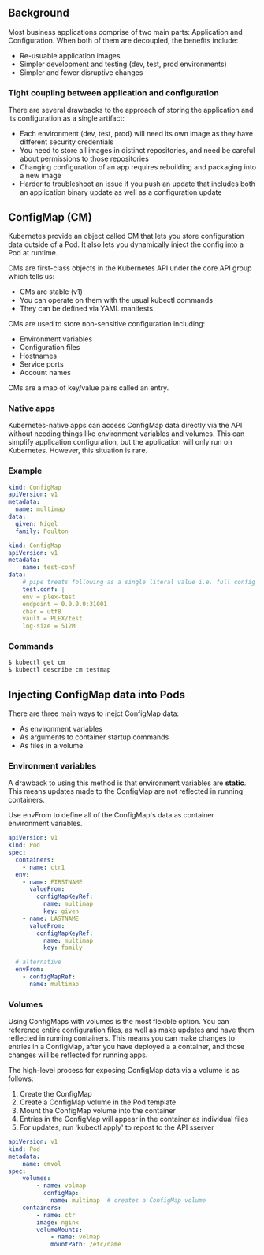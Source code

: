 ## Background

Most business applications comprise of two main parts: Application and Configuration. When both of them are decoupled, the benefits include:

- Re-usuable application images
- Simpler development and testing (dev, test, prod environments)
- Simpler and fewer disruptive changes

### Tight coupling between application and configuration

There are several drawbacks to the approach of storing the application and its configuration as a single artifact:

- Each environment (dev, test, prod) will need its own image as they have different security credentials
- You need to store all images in distinct repositories, and need be careful about permissions to those repositories
- Changing configuration of an app requires rebuilding and packaging into a new image
- Harder to troubleshoot an issue if you push an update that includes both an application binary update as well as a configuration update

## ConfigMap (CM)

Kubernetes provide an object called CM that lets you store configuration data outside of a Pod. It also lets you dynamically inject the config into a Pod at runtime.

CMs are first-class objects in the Kubernetes API under the core API group which tells us:

- CMs are stable (v1)
- You can operate on them with the usual kubectl commands
- They can be defined via YAML manifests

CMs are used to store non-sensitive configuration including:

- Environment variables
- Configuration files
- Hostnames
- Service ports
- Account names

CMs are a map of key/value pairs called an entry.

### Native apps

Kubernetes-native apps can access ConfigMap data directly via the API without needing things like environment variables and volumes. This can simplify application configuration, but the application will only run on Kubernetes. However, this situation is rare.

### Example

```yaml
kind: ConfigMap
apiVersion: v1
metadata:
  name: multimap
data:
  given: Nigel
  family: Poulton
```

```yaml
kind: ConfigMap
apiVersion: v1
metadata:
    name: test-conf
data:
    # pipe treats following as a single literal value i.e. full config file
    test.conf: |
    env = plex-test
    endpoint = 0.0.0.0:31001
    char = utf8
    vault = PLEX/test
    log-size = 512M
```

### Commands

```bash
$ kubectl get cm
$ kubectl describe cm testmap
```

## Injecting ConfigMap data into Pods

There are three main ways to inejct ConfigMap data:

- As environment variables
- As arguments to container startup commands
- As files in a volume

### Environment variables

A drawback to using this method is that environment variables are **static**. This means updates made to the ConfigMap are not reflected in running containers.

Use envFrom to define all of the ConfigMap's data as container environment variables.

```yaml
apiVersion: v1
kind: Pod
spec:
  containers:
    - name: ctr1
  env:
    - name: FIRSTNAME
      valueFrom:
        configMapKeyRef:
          name: multimap
          key: given
    - name: LASTNAME
      valueFrom:
        configMapKeyRef:
          name: multimap
          key: family

  # alternative
  envFrom:
    - configMapRef:
      name: multimap
```

### Volumes

Using ConfigMaps with volumes is the most flexible option. You can reference entire configuration files, as well as make updates and have them reflected in running containers. This means you can make changes to entries in a ConfigMap, after you have deployed a a container, and those changes will be reflected for running apps.

The high-level process for exposing ConfigMap data via a volume is as follows:

1. Create the ConfigMap
2. Create a ConfigMap volume in the Pod template
3. Mount the ConfigMap volume into the container
4. Entries in the ConfigMap will appear in the container as individual files
5. For updates, run 'kubectl apply' to repost to the API sserver

```yaml
apiVersion: v1
kind: Pod
metadata:
    name: cmvol
spec:
    volumes:
        - name: volmap
          configMap:
            name: multimap  # creates a ConfigMap volume
    containers:
        - name: ctr
        image: nginx
        volumeMounts:
            - name: volmap
            mountPath: /etc/name
```
